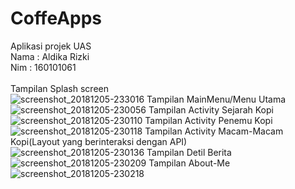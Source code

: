 # CoffeApps</br>
Aplikasi projek UAS</br>
Nama  : Aldika Rizki</br>
Nim   : 160101061</br></br>
Tampilan Splash screen</br>
![screenshot_20181205-233016](https://user-images.githubusercontent.com/42840596/49583554-2917dc00-f98b-11e8-9c79-29dc4e985c3d.png)
Tampilan MainMenu/Menu Utama</br>
![screenshot_20181205-230056](https://user-images.githubusercontent.com/42840596/49583708-99266200-f98b-11e8-870e-9d7a688291bd.png)
Tampilan Activity Sejarah Kopi</br>
![screenshot_20181205-230110](https://user-images.githubusercontent.com/42840596/49583795-d985e000-f98b-11e8-89a4-e1a787ec8441.png)
Tampilan Activity Penemu Kopi</br>
![screenshot_20181205-230118](https://user-images.githubusercontent.com/42840596/49583802-dc80d080-f98b-11e8-8d9f-def3feb95e44.png)
Tampilan Activity Macam-Macam Kopi(Layout yang berinteraksi dengan API)</br>
![screenshot_20181205-230136](https://user-images.githubusercontent.com/42840596/49583808-df7bc100-f98b-11e8-9776-c380ad9c86b3.png)
Tampilan Detil Berita</br>
![screenshot_20181205-230209](https://user-images.githubusercontent.com/42840596/49583816-e1de1b00-f98b-11e8-82fc-75efbbe8a9be.png)
Tampilan About-Me</br>
![screenshot_20181205-230218](https://user-images.githubusercontent.com/42840596/49583822-e4407500-f98b-11e8-9c37-7d1833248426.png)

